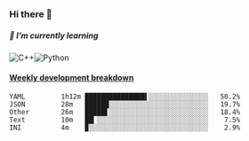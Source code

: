 ### Hi there 👋

##### 🌱 I’m currently learning

![C++](https://img.shields.io/badge/-C++-00599C?style=flat-square&logo=c)![Python](https://img.shields.io/badge/-Python-black?style=flat-square&logo=Python)


<!-- waka-box start -->
#### <a href="https://gist.github.com/bf274261b4c8553e17fc709dfc3cfa97" target="_blank">Weekly development breakdown</a>
```text
YAML     	 1h12m ███████████████▌░░░░░░░░░░░░░░░   50.2% 
JSON     	 28m   ██████░░░░░░░░░░░░░░░░░░░░░░░░░   19.7% 
Other    	 26m   █████▋░░░░░░░░░░░░░░░░░░░░░░░░░   18.4% 
Text     	 10m   ██▎░░░░░░░░░░░░░░░░░░░░░░░░░░░░    7.5% 
INI      	 4m    ▉░░░░░░░░░░░░░░░░░░░░░░░░░░░░░░    2.9% 
```
<!-- Powered by https://github.com/YouEclipse/waka-box-go . -->
<!-- waka-box end -->



<!--
**KomoreKalu/KomoreKalu** is a ✨ _special_ ✨ repository because its `README.md` (this file) appears on your GitHub profile.

Here are some ideas to get you started:

- 🔭 I’m currently working on ...
- 🌱 I’m currently learning ...
- 👯 I’m looking to collaborate on ...
- 🤔 I’m looking for help with ...
- 💬 Ask me about ...
- 📫 How to reach me: ...
- 😄 Pronouns: ...
- ⚡ Fun fact: ...
-->
